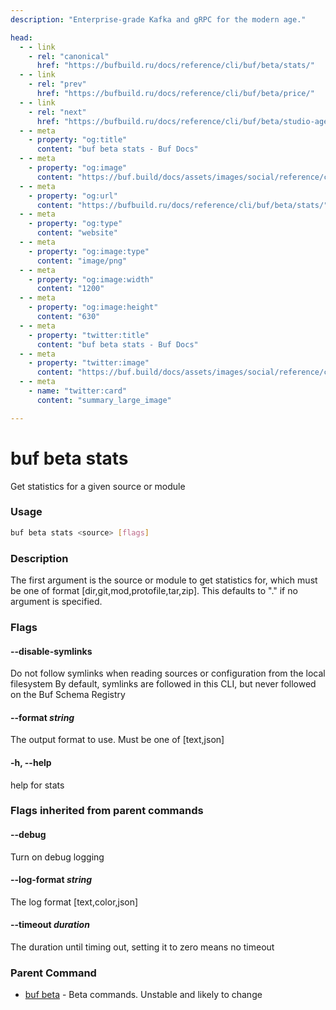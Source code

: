 ```yaml
---
description: "Enterprise-grade Kafka and gRPC for the modern age."

head:
  - - link
    - rel: "canonical"
      href: "https://bufbuild.ru/docs/reference/cli/buf/beta/stats/"
  - - link
    - rel: "prev"
      href: "https://bufbuild.ru/docs/reference/cli/buf/beta/price/"
  - - link
    - rel: "next"
      href: "https://bufbuild.ru/docs/reference/cli/buf/beta/studio-agent/"
  - - meta
    - property: "og:title"
      content: "buf beta stats - Buf Docs"
  - - meta
    - property: "og:image"
      content: "https://buf.build/docs/assets/images/social/reference/cli/buf/beta/stats.png"
  - - meta
    - property: "og:url"
      content: "https://bufbuild.ru/docs/reference/cli/buf/beta/stats/"
  - - meta
    - property: "og:type"
      content: "website"
  - - meta
    - property: "og:image:type"
      content: "image/png"
  - - meta
    - property: "og:image:width"
      content: "1200"
  - - meta
    - property: "og:image:height"
      content: "630"
  - - meta
    - property: "twitter:title"
      content: "buf beta stats - Buf Docs"
  - - meta
    - property: "twitter:image"
      content: "https://buf.build/docs/assets/images/social/reference/cli/buf/beta/stats.png"
  - - meta
    - name: "twitter:card"
      content: "summary_large_image"

---
```


# buf beta stats

Get statistics for a given source or module

### Usage

```sh
buf beta stats <source> [flags]
```

### Description

The first argument is the source or module to get statistics for, which must be one of format \[dir,git,mod,protofile,tar,zip\]. This defaults to "." if no argument is specified.

### Flags

#### \--disable-symlinks

Do not follow symlinks when reading sources or configuration from the local filesystem By default, symlinks are followed in this CLI, but never followed on the Buf Schema Registry

#### \--format _string_

The output format to use. Must be one of \[text,json\]

#### \-h, --help

help for stats

### Flags inherited from parent commands

#### \--debug

Turn on debug logging

#### \--log-format _string_

The log format \[text,color,json\]

#### \--timeout _duration_

The duration until timing out, setting it to zero means no timeout

### Parent Command

- [buf beta](../) - Beta commands. Unstable and likely to change
